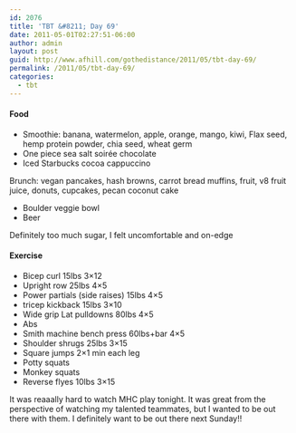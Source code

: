 ```yaml
---
id: 2076
title: 'TBT &#8211; Day 69'
date: 2011-05-01T02:27:51-06:00
author: admin
layout: post
guid: http://www.afhill.com/gothedistance/2011/05/tbt-day-69/
permalink: /2011/05/tbt-day-69/
categories:
  - tbt
---
```

#### Food

  * Smoothie: banana, watermelon, apple, orange, mango, kiwi, Flax seed, hemp protein powder, chia seed, wheat germ
  * One piece sea salt soirée chocolate
  * Iced Starbucks cocoa cappuccino </li> 

Brunch: vegan pancakes, hash browns, carrot bread muffins, fruit, v8 fruit juice, donuts, cupcakes, pecan coconut cake</li> 

  * Boulder veggie bowl
  * Beer</ul> 

Definitely too much sugar, I felt uncomfortable and on-edge

#### Exercise

  * Bicep curl 15lbs 3&#215;12
  * Upright row 25lbs 4&#215;5
  * Power partials (side raises) 15lbs 4&#215;5
  * tricep kickback 15lbs 3&#215;10
  * Wide grip Lat pulldowns 80lbs 4&#215;5
  * Abs
  * Smith machine bench press 60lbs+bar 4&#215;5
  * Shoulder shrugs 25lbs 3&#215;15
  * Square jumps 2&#215;1 min each leg
  * Potty squats
  * Monkey squats
  * Reverse flyes 10lbs 3&#215;15

It was reaaally hard to watch MHC play tonight. It was great from the perspective of watching my talented teammates, but I wanted to be out there with them. I definitely want to be out there next Sunday!!